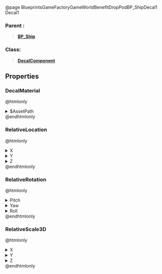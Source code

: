 @page BlueprintsGameFactoryGameWorldBenefitDropPodBP_ShipDecal1 Decal1
### Parent :
<b><a href="_blueprints_game_factory_game_world_benefit_drop_pod_b_p__ship.html"><blockquote>BP_Ship</blockquote></a></b>
### Class:
<b><a href="_class_script_decal_component.html"><blockquote>DecalComponent</blockquote></a></b>
## Properties
### DecalMaterial
@htmlonly
<details>
 <summary>$AssetPath</summary>
<b><a href="_blueprints_game_factory_game_world_benefit_drop_pod_material_decals__soil.html"><blockquote>Decals_Soil</blockquote></a></b>
</details>
@endhtmlonly

### RelativeLocation
@htmlonly
<details>
 <summary>X</summary>
<blockquote>-0.00143834063783288</blockquote>
</details>
<details>
 <summary>Y</summary>
<blockquote>42.31531524658203</blockquote>
</details>
<details>
 <summary>Z</summary>
<blockquote>-207.98170471191406</blockquote>
</details>
@endhtmlonly

### RelativeRotation
@htmlonly
<details>
 <summary>Pitch</summary>
<blockquote>-90</blockquote>
</details>
<details>
 <summary>Yaw</summary>
<blockquote>-10.0250244140625</blockquote>
</details>
<details>
 <summary>Roll</summary>
<blockquote>10.025093078613281</blockquote>
</details>
@endhtmlonly

### RelativeScale3D
@htmlonly
<details>
 <summary>X</summary>
<blockquote>2.022977113723755</blockquote>
</details>
<details>
 <summary>Y</summary>
<blockquote>1.7029050588607788</blockquote>
</details>
<details>
 <summary>Z</summary>
<blockquote>1.7029050588607788</blockquote>
</details>
@endhtmlonly

